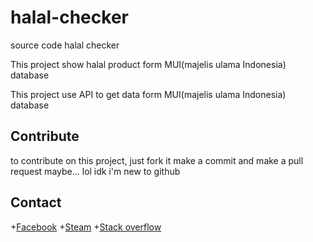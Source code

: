 # halal-checker
source code halal checker

This project show halal product form MUI(majelis ulama Indonesia) database

This project use API to get data form MUI(majelis ulama Indonesia) database

## Contribute

to contribute on this project, just fork it make a commit and make a pull request
maybe...
lol idk i'm new to github

## Contact

+[Facebook](http://www.facebook.com/rehan.syahputra.7792)
+[Steam](http://www.steamcommunity.com/id/xnyhz)
+[Stack overflow](http://www.stackoverflow.com/users/7343110/rehan-syahputra)